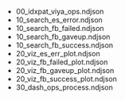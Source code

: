* 00_idxpat_viya_ops.ndjson
* 10_search_es_error.ndjson
* 10_search_fb_failed.ndjson
* 10_search_fb_gaveup.ndjson
* 10_search_fb_success.ndjson
* 20_viz_es_err_plot.ndjson
* 20_viz_fb_failed_plot.ndjson
* 20_viz_fb_gaveup_plot.ndjson
* 20_viz_fb_success_plot.ndjson
* 30_dash_ops_process.ndjson
